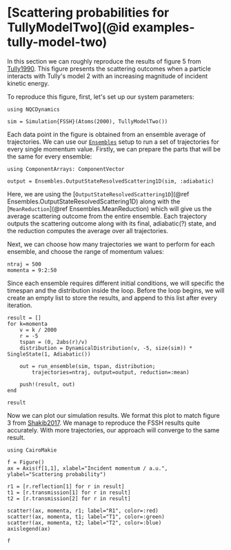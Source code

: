 # [Scattering probabilities for TullyModelTwo](@id examples-tully-model-two)

In this section we can roughly reproduce the results of figure 5 from [Tully1990](@cite).
This figure presents the scattering outcomes when a particle interacts with Tully's model 2
with an increasing magnitude of incident kinetic energy.

To reproduce this figure, first, let's set up our system parameters:
```@example tullymodeltwo
using NQCDynamics

sim = Simulation{FSSH}(Atoms(2000), TullyModelTwo())
```

Each data point in the figure is obtained from an ensemble average of trajectories.
We can use our [`Ensembles`](@ref) setup to run a set of trajectories for every single
momentum value.
Firstly, we can prepare the parts that will be the same for every ensemble:
```@example tullymodeltwo
using ComponentArrays: ComponentVector

output = Ensembles.OutputStateResolvedScattering1D(sim, :adiabatic)
```
Here, we are using the
[`OutputStateResolvedScattering1D`](@ref Ensembles.OutputStateResolvedScattering1D)
along with the [`MeanReduction`](@ref Ensembles.MeanReduction) which will give us
the average scattering outcome from the entire ensemble.
Each trajectory outputs the scattering outcome along with its final, adiabatic(?) state, and the reduction
computes the average over all trajectories.

Next, we can choose how many trajectories we want to perform for each ensemble, and
choose the range of momentum values:
```@example tullymodeltwo
ntraj = 500
momenta = 9:2:50
```

Since each ensemble requires different initial conditions, we will specific the timespan
and the distribution inside the loop.
Before the loop begins, we will create an empty list to store the results, and append
to this list after every iteration.
```@example tullymodeltwo
result = []
for k=momenta
    v = k / 2000
    r = -5
    tspan = (0, 2abs(r)/v)
    distribution = DynamicalDistribution(v, -5, size(sim)) * SingleState(1, Adiabatic())

    out = run_ensemble(sim, tspan, distribution;
        trajectories=ntraj, output=output, reduction=:mean)

    push!(result, out)
end

result
```

Now we can plot our simulation results. We format this plot to match figure 3 from
[Shakib2017](@cite). We manage to reproduce the FSSH results quite accurately. With more
trajectories, our approach will converge to the same result.

```@example tullymodeltwo
using CairoMakie

f = Figure()
ax = Axis(f[1,1], xlabel="Incident momentum / a.u.", ylabel="Scattering probability")

r1 = [r.reflection[1] for r in result]
t1 = [r.transmission[1] for r in result]
t2 = [r.transmission[2] for r in result]

scatter!(ax, momenta, r1; label="R1", color=:red)
scatter!(ax, momenta, t1; label="T1", color=:green)
scatter!(ax, momenta, t2; label="T2", color=:blue)
axislegend(ax)

f
```
